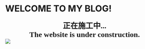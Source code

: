 # WELCOME TO MY BLOG!
**<font size='5' face='岚竹风体'><center>正在施工中...</center></font>**
**<font size='5' face='Comic Sans MS'><center>The website is under construction.</center></font>**
![](https://timgsa.baidu.com/timg?image&quality=80&size=b9999_10000&sec=1586936527544&di=66c8a13da4bf680814ca972789574fe0&imgtype=0&src=http%3A%2F%2Fwww.17qq.com%2Fimg_qqtouxiang%2F48921876.jpeg)
